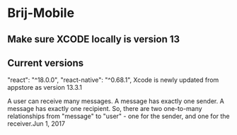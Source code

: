 # Brij-Mobile
## Make sure XCODE locally is version 13

## Current versions
 "react": "^18.0.0",
 "react-native": "^0.68.1",
 Xcode is newly updated from appstore as version 13.3.1
<!-- notes:  
import {User} from '../src/models';
import {Auth, DataStore } from 'aws-amplify'
   // const newUser = User({
    //   enableNotifs
    // });

    // DataStore.save(newUser) -->

<!--  explore page
  const remoteItems = [
    {id: 1, title: 'Item 1', val: 'item-1'},
    {id: 2, title: 'Item 2', val: 'item-2'},
  ];
  const [open, setOpen] = useState(false);
  const [value, setValue] = useState([
    'italy',
    'spain',
    'barcelona',
    'finland',
  ]);
  const [items, setItems] = useState([
    {label: 'Spain', value: 'spain'},
    {label: 'Madrid', value: 'madrid', parent: 'spain'},
    {label: 'Barcelona', value: 'barcelona', parent: 'spain'},

    {label: 'Italy', value: 'italy'},
    {label: 'Rome', value: 'rome', parent: 'italy'},

    {label: 'Finland', value: 'finland'},
  ]); -->

<!-- 
<DropDownPicker
        open={open}
        value={value}
        items={items}
        setOpen={setOpen}
        setValue={setValue}
        setItems={setItems}
        showBadgeDot={false}
        theme="DARK"
        multiple={true}
        mode="BADGE"
        badgeColors={["#e76f51", "#00b4d8", "#e9c46a", "#e76f51", "#8ac926", "#00b4d8", "#e9c46a"]}
      />
 -->

 A user can receive many messages. A message has exactly one sender. A message has exactly one recipient. So, there are two one-to-many relationships from "message" to "user" - one for the sender, and one for the receiver.Jun 1, 2017